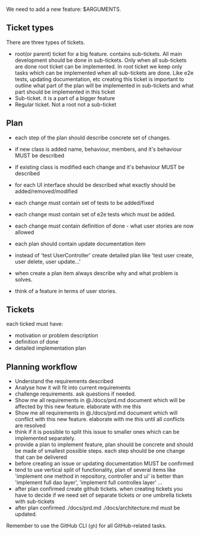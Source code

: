 We need to add a new feature: $ARGUMENTS.

## Ticket types

There are three types of tickets.
- root(or parent) ticket for a big feature. contains sub-tickets. All main development should be done in sub-tickets.
  Only when all sub-tickets are done root ticket can be implemented. 
  In root ticket we keep only tasks which can be implemented when all sub-tickets are done. Like e2e tests, updating documentation, etc 
  creating this ticket is important to outline what part of the plan will be implemented in sub-tickets and what part should be implemented in this ticket
- Sub-ticket. it is a part of a bigger feature
- Regular ticket. Not a root not a sub-ticket

## Plan 

 - each step of the plan should describe concrete set of changes. 
 - if new class is added name, behaviour, members, and it's behaviour MUST be described
 - if existing class is modified each change and it's behaviour MUST be described
 - for each UI interface should be described what exactly should be added/removed/modified
 - each change must contain set of tests to be added/fixed
 - each change must contain set of e2e tests which must be added. 
 - each change must contain definition of done - what user stories are now allowed
 - each plan should contain update documentation item
 - instead of 'test UserController' create detailed plan like 'test user create, user delete, user update...' 
 - when create a plan item always describe why and what problem is solves.

- think of a feature in terms of user stories. 


## Tickets

each ticked must have:
 - motivation or problem description
 - definition of done
 - detailed implementation plan

## Planning workflow

- Understand the requirements described 
- Analyse how it will fit into current requirements 
- challenge requirements. ask questions if needed. 
- Show me all requirements in @./docs/prd.md document which will be affected by this new feature. elaborate with me this
- Show me all requirements in @./docs/prd.md document which will conflict with this new feature. elaborate with me this until all conflicts are resolved 
- think if it is possible to split this issue to smaller ones which can be implemented separately. 
- provide a plan to implement feature, plan should be concrete and should be made of smallest possible steps. each step should be one change that can be delivered 
- before creating an issue or updating documentation MUST be confirmed
- tend to use vertical split of functionality, 
  plan of several items like 'implement one method in repository, controller and ui' 
  is better than 'implement full dao layer', 'implement full controlles layer' ... 
- after plan confirmed create github tickets. when creating tickets you have to decide if we need set of separate tickets or one umbrella tickets with sub-tickets  
- after plan confirmed ./docs/prd.md ./docs/architecture.md must be updated.

Remember to use the GitHub CLI (`gh`) for all GitHub-related tasks.
